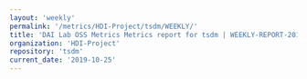 ```yaml
---
layout: 'weekly'
permalink: '/metrics/HDI-Project/tsdm/WEEKLY/'
title: 'DAI Lab OSS Metrics Metrics report for tsdm | WEEKLY-REPORT-2019-10-25'
organization: 'HDI-Project'
repository: 'tsdm'
current_date: '2019-10-25'
---
```

